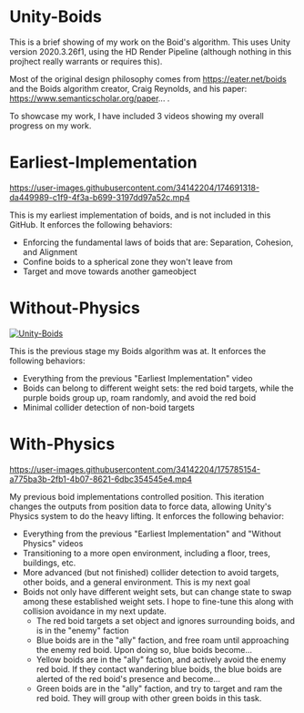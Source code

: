 # Unity-Boids

This is a brief showing of my work on the Boid's algorithm. This uses Unity version 2020.3.26f1, using the HD Render Pipeline (although nothing in this projhect really warrants or requires this).

Most of the original design philosophy comes from https://eater.net/boids and the Boids algorithm creator, Craig Reynolds, and his paper: https://www.semanticscholar.org/paper... .

To showcase my work, I have included 3 videos showing my overall progress on my work.

# Earliest-Implementation
https://user-images.githubusercontent.com/34142204/174691318-da449989-c1f9-4f3a-b699-3197dd97a52c.mp4

This is my earliest implementation of boids, and is not included in this GitHub. It enforces the following behaviors:
- Enforcing the fundamental laws of boids that are: Separation, Cohesion, and Alignment
- Confine boids to a spherical zone they won't leave from
- Target and move towards another gameobject

# Without-Physics
[![Unity-Boids](https://img.youtube.com/vi/kTq0YDk32r8/0.jpg)](https://www.youtube.com/watch?v=kTq0YDk32r8)

This is the previous stage my Boids algorithm was at. It enforces the following behaviors:
- Everything from the previous "Earliest Implementation" video
- Boids can belong to different weight sets: the red boid targets, while the purple boids group up, roam randomly, and avoid the red boid
- Minimal collider detection of non-boid targets

# With-Physics
https://user-images.githubusercontent.com/34142204/175785154-a775ba3b-2fb1-4b07-8621-6dbc354545e4.mp4

My previous boid implementations controlled position. This iteration changes the outputs from position data to force data, allowing Unity's Physics system to do the heavy lifting. It enforces the following behavior:
- Everything from the previous "Earliest Implementation" and "Without Physics" videos
- Transitioning to a more open environment, including a floor, trees, buildings, etc.
- More advanced (but not finished) collider detection to avoid targets, other boids, and a general environment. This is my next goal
- Boids not only have different weight sets, but can change state to swap among these established weight sets. I hope to fine-tune this along with collision avoidance in   my next update.
  - The red boid targets a set object and ignores surrounding boids, and is in the "enemy" faction
  - Blue boids are in the "ally" faction, and free roam until approaching the enemy red boid. Upon doing so, blue boids become...
  - Yellow boids are in the "ally" faction, and actively avoid the enemy red boid. If they contact wandering blue boids, the blue boids are alerted of the red boid's   presence and become...
  - Green boids are in the "ally" faction, and try to target and ram the red boid. They will group with other green boids in this task.
